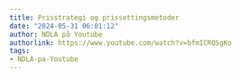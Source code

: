```yaml
---
title: Prisstrategi og prissettingsmetoder
date: "2024-05-31 06:01:12"
author: NDLA på Youtube
authorlink: https://www.youtube.com/watch?v=bfmICRQSgKo
tags:
- NDLA-pa-Youtube
---
```

